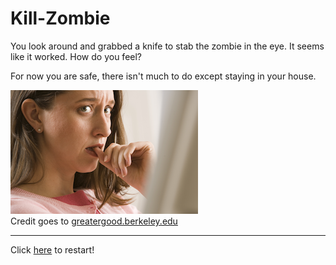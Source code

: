 # Kill-Zombie

You look around and grabbed a knife to stab the zombie in the eye. It seems like it worked. How do you feel? 

For now you are safe, there isn't much to do except staying in your house. 

![](../images/worried.png)     
Credit goes to [greatergood.berkeley.edu](https://greatergood.berkeley.edu/article/item/is_mindfulness_really_the_best_way_to_reduce_worry)

---

Click [here](home.md) to restart!